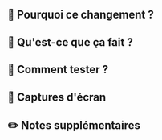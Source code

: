 ## 🤔 Pourquoi ce changement ?

## 🎯 Qu'est-ce que ça fait ?

## 🧪 Comment tester ?

## 📸 Captures d'écran

## ✏️ Notes supplémentaires
